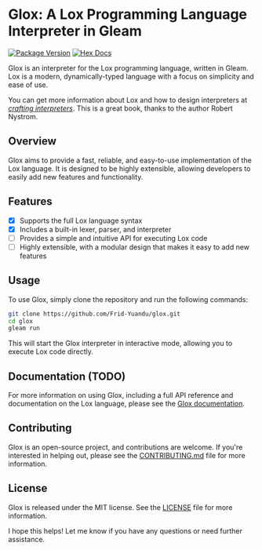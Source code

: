 # Glox: A Lox Programming Language Interpreter in Gleam

[![Package Version](https://img.shields.io/hexpm/v/glox)](https://hex.pm/packages/glox)
[![Hex Docs](https://img.shields.io/badge/hex-docs-ffaff3)](https://hexdocs.pm/glox/)

Glox is an interpreter for the Lox programming language, written in Gleam. Lox is a modern, dynamically-typed language with a focus on simplicity and ease of use.

You can get more information about Lox and how to design interpreters at [*crafting interpreters*](https://craftinginterpreters.com/). This is a great book, thanks to the author Robert Nystrom.

## Overview

Glox aims to provide a fast, reliable, and easy-to-use implementation of the Lox language. It is designed to be highly extensible, allowing developers to easily add new features and functionality.

## Features

- [x] Supports the full Lox language syntax
- [x] Includes a built-in lexer, parser, and interpreter
- [ ] Provides a simple and intuitive API for executing Lox code
- [ ] Highly extensible, with a modular design that makes it easy to add new features

## Usage

To use Glox, simply clone the repository and run the following commands:

```sh
git clone https://github.com/Frid-Yuandu/glox.git
cd glox
gleam run
```

This will start the Glox interpreter in interactive mode, allowing you to execute Lox code directly.

## Documentation (TODO)

For more information on using Glox, including a full API reference and documentation on the Lox language, please see the [Glox documentation](https://hexdocs.pm/glox/).

## Contributing

Glox is an open-source project, and contributions are welcome. If you're interested in helping out, please see the [CONTRIBUTING.md](CONTRIBUTING.md) file for more information.

## License

Glox is released under the MIT license. See the [LICENSE](LICENSE) file for more information.

I hope this helps! Let me know if you have any questions or need further assistance.